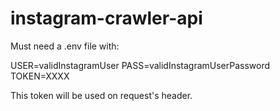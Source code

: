 # instagram-crawler-api
Must need a .env file with:

USER=validInstagramUser
PASS=validInstagramUserPassword
TOKEN=XXXX

This token will be used on request's header.
